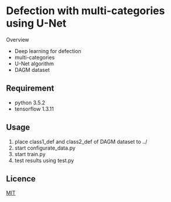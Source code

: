 Defection with multi-categories using U-Net
====

Overview

- Deep learning for defection
- multi-categories
- U-Net algorithm
- DAGM dataset

## Requirement

- python 3.5.2
- tensorflow 1.3.11

## Usage

1. place class1_def and class2_def of DAGM dataset to ../
1. start configurate_data.py
1. start train.py
1. test results using test.py

## Licence

[MIT](https://github.com/tcnksm/tool/blob/master/LICENCE)
